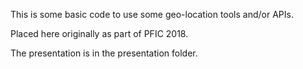 This is some basic code to use some geo-location tools and/or APIs.

Placed here originally as part of PFIC 2018.

The presentation is in the presentation folder.
